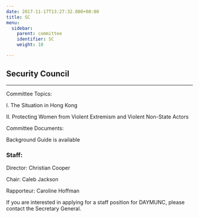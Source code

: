 ```yaml
---
date: 2017-11-17T13:27:32.000+00:00
title: SC
menu:
  sidebar:
    parent: committee
    identifier: SC
    weight: 10

---
```

## Security Council

***

Committee Topics:

I. The Situation in Hong Kong

II. Protecting Women from Violent Extremism and Violent Non-State Actors

Committee Documents:

Background Guide is available 

### Staff:

Director: Christian Cooper

Chair: Caleb Jackson

Rapporteur: Caroline Hoffman

If you are interested in applying for a staff position for DAYMUNC, please contact the Secretary General.